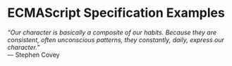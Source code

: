 # ECMAScript Specification Examples

_“Our character is basically a composite of our habits. Because they are consistent, often unconscious patterns, they constantly, daily, express our character.”_ \
― Stephen Covey

